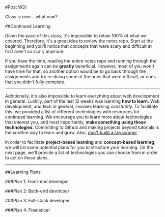 #Post WDI

Class is over... what now?

##Continued Learning

Given the pace of this class, it's impossible to retain 100% of what we covered. Therefore, it's a great idea to review the notes repo. Start at the beginning and you'll notice that concepts that were scary and difficult at first aren't so scary anymore.

If you have the time, reading the entire notes repo and running through the assignments again can be **greatly** beneficial. However, most of you won't have time for that, so another option would be to go back through the assignments and try re-doing some of the ones that were difficult, or ones that you didn't fully complete.

---

Additionally, it's also impossible to learn everything about web development in general. Luckily, part of the last 12 weeks was learning **how to learn.** Web development, and tech in general, involves learning *constantly.* To facilitate this, we provided a list of different technologies with resources for continued learning. We encourage you to learn more about technologies that interest you, and most importantly, **make something using those technologies.** Committing to Github and making projects beyond tutorials is the surefire way to learn and grow. Also, [don't build a skyscraper](https://github.com/WDI-SEA/dont-build-a-skyscraper).

In order to facilitate **project-based learning** and **concept-based learning**, we will list some potential plans for you to structure your learning. On the next page, we'll provide a list of technologies you can choose from in order to act on these plans.

---

##Learning Plans

###Plan 1: Front-end developer

###Plan 2: Back-end developer

###Plan 3: Full-stack developer

###Plan 4: Freelancer


